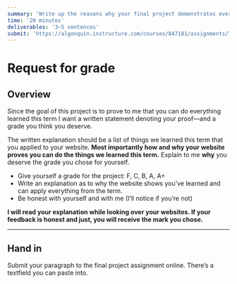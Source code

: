 ```yaml
---
summary: 'Write up the reasons why your final project demonstrates everything learned this term.'
time: '20 minutes'
deliverables: '3–5 sentences'
submit: 'https://algonquin.instructure.com/courses/847181/assignments/7464326'
---
```


# Request for grade

## Overview

Since the goal of this project is to prove to me that you can do everything learned this term I want a written statement denoting your proof—and a grade you think you deserve.

The written explanation should be a list of things we learned this term that you applied to your website. **Most importantly how and why your website proves you can do the things we learned this term.** Explain to me **why** you deserve the grade you chose for yourself.

- Give yourself a grade for the project: F, C, B, A, A+<br>
- Write an explanation as to why the website shows you’ve learned and can apply everything from the term.
- Be honest with yourself and with me (I’ll notice if you’re not)

**I will read your explanation while looking over your websites. If your feedback is honest and just, you will receive the mark you chose.**

---

## Hand in

Submit your paragraph to the final project assignment online. There’s a textfield you can paste into.
